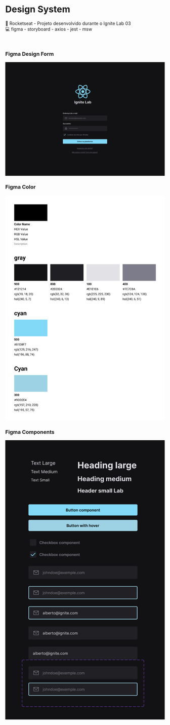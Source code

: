 # Design System 
🚀 Rocketseat - Projeto desenvolvido durante o Ignite Lab 03
<br>
💻 figma - storyboard - axios - jest - msw

<br>


### Figma Design  Form
![design/form](https://github.com/edupreto/ignite-lab-design/blob/a8ccd3a72302232ddc6ab68feda61d58ee56b51a/Login%20Ignite%20Lab%20Design.png)


### Figma Color
![colors](https://github.com/edupreto/ignite-lab-design/blob/a8ccd3a72302232ddc6ab68feda61d58ee56b51a/Ignite%20Lab%20Design.png?raw=true)


### Figma Components
![components](https://github.com/edupreto/ignite-lab-design/blob/a8ccd3a72302232ddc6ab68feda61d58ee56b51a/Wireframe%20-%201.jpg)
